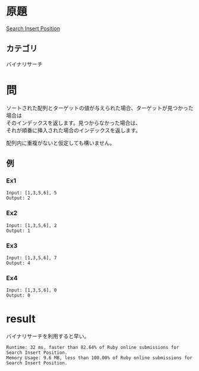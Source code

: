 # 原題
[Search Insert Position](https://leetcode.com/problems/search-insert-position/)
## カテゴリ
バイナリサーチ

# 問
ソートされた配列とターゲットの値が与えられた場合、ターゲットが見つかった場合は  
そのインデックスを返します。見つからなかった場合は、  
それが順番に挿入された場合のインデックスを返します。

配列内に重複がないと仮定しても構いません。

## 例
### Ex1
```
Input: [1,3,5,6], 5
Output: 2
```
### Ex2
```
Input: [1,3,5,6], 2
Output: 1
```
### Ex3
```
Input: [1,3,5,6], 7
Output: 4
```
### Ex4
```
Input: [1,3,5,6], 0
Output: 0
```

# result
バイナリサーチを利用すると早い。
```
Runtime: 32 ms, faster than 82.64% of Ruby online submissions for Search Insert Position.
Memory Usage: 9.6 MB, less than 100.00% of Ruby online submissions for Search Insert Position.
```